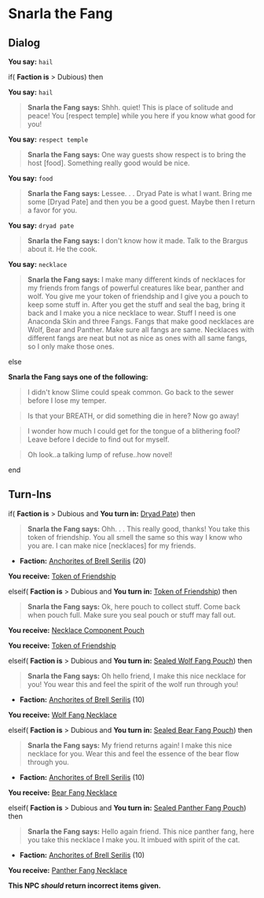 # Snarla the Fang
## Dialog

**You say:** `hail`



if( **Faction is** > Dubious) then



**You say:** `hail`





>**Snarla the Fang says:** Shhh. quiet! This is place of solitude and peace! You [respect temple] while you here if you know what good for you!



**You say:** `respect temple`





>**Snarla the Fang says:** One way guests show respect is to bring the host [food]. Something really good would be nice.



**You say:** `food`





>**Snarla the Fang says:** Lessee. . . Dryad Pate is what I want. Bring me some [Dryad Pate] and then you be a good guest. Maybe then I return a favor for you.



**You say:** `dryad pate`





>**Snarla the Fang says:** I don't know how it made. Talk to the Brargus about it. He the cook.



**You say:** `necklace`





>**Snarla the Fang says:** I make many different kinds of necklaces for my friends from fangs of powerful creatures like bear, panther and wolf. You give me your token of friendship and I give you a pouch to keep some stuff in. After you get the stuff and seal the bag, bring it back and I make you a nice necklace to wear. Stuff I need is one Anaconda Skin and three Fangs. Fangs that make good necklaces are Wolf, Bear and Panther. Make sure all fangs are same. Necklaces with different fangs are neat but not as nice as ones with all same fangs, so I only make those ones.




else



**Snarla the Fang says one of the following:**

>I didn't know Slime could speak common.  Go back to the sewer before I lose my temper.

>Is that your BREATH, or did something die in here?  Now go away!

>I wonder how much I could get for the tongue of a blithering fool?  Leave before I decide to find out for myself.

>Oh look..a talking lump of refuse..how novel!

end

## Turn-Ins





if( **Faction is** > Dubious and  **You turn in:** [Dryad Pate](/item/8199)) then 


>**Snarla the Fang says:** Ohh. . . This really good, thanks! You take this token of friendship. You all smell the same so this way I know who you are. I can make nice [necklaces] for my friends.


* __Faction:__ [Anchorites of Brell Serilis](/faction/1598) (20)


 **You receive:**  [Token of Friendship](/item/8270) 

elseif( **Faction is** > Dubious and  **You turn in:** [Token of Friendship](/item/8270)) then 


>**Snarla the Fang says:** Ok, here pouch to collect stuff. Come back when pouch full. Make sure you seal pouch or stuff may fall out.


 **You receive:**  [Necklace Component Pouch](/item/17263) 


 **You receive:**  [Token of Friendship](/item/8270) 

elseif( **Faction is** > Dubious and  **You turn in:** [Sealed Wolf Fang Pouch](/item/9228)) then 


>**Snarla the Fang says:** Oh hello friend, I make this nice necklace for you! You wear this and feel the spirit of the wolf run through you!


* __Faction:__ [Anchorites of Brell Serilis](/faction/1598) (10)


 **You receive:**  [Wolf Fang Necklace](/item/8258) 

elseif( **Faction is** > Dubious and  **You turn in:** [Sealed Bear Fang Pouch](/item/9229)) then 


>**Snarla the Fang says:** My friend returns again! I make this nice necklace for you. Wear this and feel the essence of the bear flow through you.


* __Faction:__ [Anchorites of Brell Serilis](/faction/1598) (10)


 **You receive:**  [Bear Fang Necklace](/item/8261) 

elseif( **Faction is** > Dubious and  **You turn in:** [Sealed Panther Fang Pouch](/item/9230)) then 


>**Snarla the Fang says:** Hello again friend. This nice panther fang, here you take this necklace I make you. It imbued with spirit of the cat.


* __Faction:__ [Anchorites of Brell Serilis](/faction/1598) (10)


 **You receive:**  [Panther Fang Necklace](/item/8257) 

**This NPC *should* return incorrect items given.**

